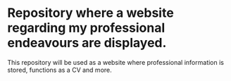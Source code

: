 # Repository where a website regarding my professional endeavours are displayed. 
This repository will be used as a website where professional information is stored, functions as a CV and more.
